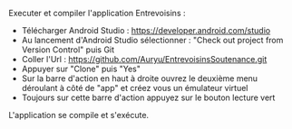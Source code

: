 Executer et compiler l'application Entrevoisins :
- Télécharger Android Studio : https://developer.android.com/studio
- Au lancement d'Android Studio sélectionner : "Check out project from Version Control" puis Git
- Coller l'Url : https://github.com/Auryu/EntrevoisinsSoutenance.git
- Appuyer sur "Clone" puis "Yes"
- Sur la barre d'action en haut à droite ouvrez le deuxième menu déroulant à côté de "app" et créez vous un émulateur virtuel
- Toujours sur cette barre d'action appuyez sur le bouton lecture vert

L'application se compile et s'exécute.
